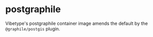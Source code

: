 # postgraphile

Vibetype's postgraphile container image amends the default by the `@graphile/postgis` plugin.
